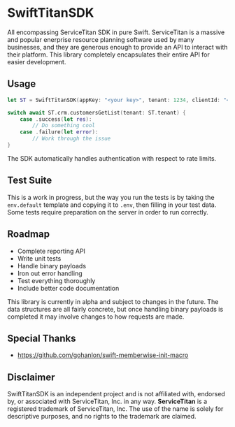 # SwiftTitanSDK

All encompassing ServiceTitan SDK in pure Swift. ServiceTitan is a massive and popular enerprise resource planning software used by many businesses, and they are generous enough to provide an API to interact with their platform. This library completely encapsulates their entire API for easier development.

## Usage
```swift
let ST = SwiftTitanSDK(appKey: "<your key>", tenant: 1234, clientId: "<your id>", clientSecret: "<your secret>") {}

switch await ST.crm.customersGetList(tenant: ST.tenant) {
    case .success(let res):
        // Do something cool
    case .failure(let error):
        // Work through the issue
}
```
The SDK automatically handles authentication with respect to rate limits. 

## Test Suite

This is a work in progress, but the way you run the tests is by taking the `env.default` template and copying it to `.env`, then filling in your test data. Some tests require preparation on the server in order to run correctly. 

## Roadmap

- Complete reporting API
- Write unit tests
- Handle binary payloads
- Iron out error handling
- Test everything thoroughly
- Include better code documentation 

This library is currently in alpha and subject to changes in the future. The data structures are all fairly concrete, but once handling binary payloads is completed it may involve changes to how requests are made. 

## Special Thanks

- https://github.com/gohanlon/swift-memberwise-init-macro

## Disclaimer

SwiftTitanSDK is an independent project and is not affiliated with, endorsed by, or associated with ServiceTitan, Inc. in any way. **ServiceTitan** is a registered trademark of ServiceTitan, Inc. The use of the name is solely for descriptive purposes, and no rights to the trademark are claimed.
